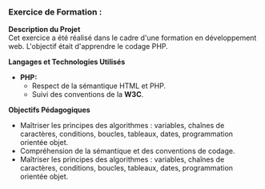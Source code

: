 ### Exercice de Formation : 

**Description du Projet**  
Cet exercice a été réalisé dans le cadre d'une formation en développement web. 
L'objectif était  d'apprendre le codage PHP.

**Langages et Technologies Utilisés**
*  **PHP:**
   * Respect de la sémantique HTML et PHP.
   * Suivi des conventions de la **W3C**.

**Objectifs Pédagogiques**
* Maîtriser les principes des algorithmes : variables, chaînes de caractères, conditions, 
boucles, tableaux, dates, programmation orientée objet.
* Compréhension de la sémantique et des conventions de codage.
* Maîtriser les principes des algorithmes : variables, chaînes de caractères, conditions, 
boucles, tableaux, dates, programmation orientée objet.

